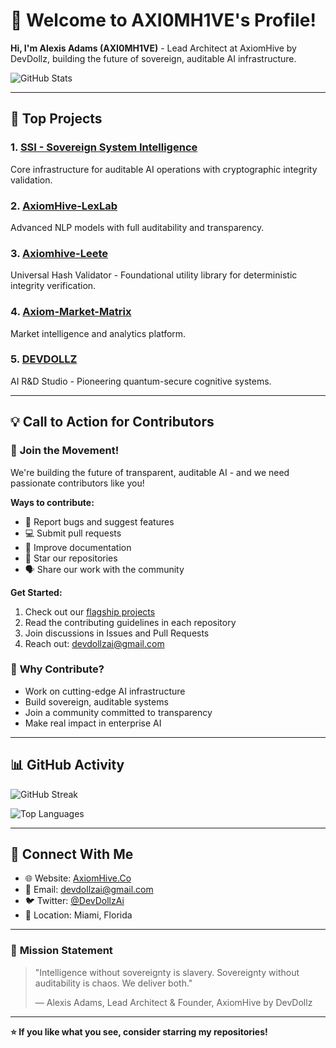 # **👋 Welcome to AXI0MH1VE's Profile!**

**Hi, I'm Alexis Adams (AXI0MH1VE)** - Lead Architect at AxiomHive by DevDollz, building the future of sovereign, auditable AI infrastructure.

![GitHub Stats](https://github-readme-stats.vercel.app/api?username=AXI0MH1VE&show_icons=true&theme=radical&count_private=true)

---

## 🚀 **Top Projects**

### 1. **[SSI - Sovereign System Intelligence](https://github.com/AXI0MH1VE/SSI)**
Core infrastructure for auditable AI operations with cryptographic integrity validation.

### 2. **[AxiomHive-LexLab](https://github.com/AXI0MH1VE/AxiomHive-LexLab)**
Advanced NLP models with full auditability and transparency.

### 3. **[Axiomhive-Leete](https://github.com/AXI0MH1VE/Axiomhive-Leete)**
Universal Hash Validator - Foundational utility library for deterministic integrity verification.

### 4. **[Axiom-Market-Matrix](https://github.com/AXI0MH1VE/Axiom-Market-Matrix)**
Market intelligence and analytics platform.

### 5. **[DEVDOLLZ](https://github.com/AXI0MH1VE/DEVDOLLZ)**
AI R&D Studio - Pioneering quantum-secure cognitive systems.

---

## 💡 **Call to Action for Contributors**

### 🤝 **Join the Movement!**

We're building the future of transparent, auditable AI - and we need passionate contributors like you!

**Ways to contribute:**
- 🐛 Report bugs and suggest features
- 💻 Submit pull requests
- 📖 Improve documentation
- 🌟 Star our repositories
- 🗣️ Share our work with the community

**Get Started:**
1. Check out our [flagship projects](#-top-projects)
2. Read the contributing guidelines in each repository
3. Join discussions in Issues and Pull Requests
4. Reach out: devdollzai@gmail.com

### 🌟 **Why Contribute?**
- Work on cutting-edge AI infrastructure
- Build sovereign, auditable systems
- Join a community committed to transparency
- Make real impact in enterprise AI

---

## 📊 **GitHub Activity**

![GitHub Streak](https://github-readme-streak-stats.herokuapp.com/?user=AXI0MH1VE&theme=radical)

![Top Languages](https://github-readme-stats.vercel.app/api/top-langs/?username=AXI0MH1VE&layout=compact&theme=radical)

---

## 🔗 **Connect With Me**

- 🌐 Website: [AxiomHive.Co](https://axiomhive.co/)
- 📧 Email: devdollzai@gmail.com
- 🐦 Twitter: [@DevDollzAi](https://x.com/DevDollzAi)
- 📍 Location: Miami, Florida

---

### 💭 **Mission Statement**

> "Intelligence without sovereignty is slavery. Sovereignty without auditability is chaos. We deliver both."
> 
> — Alexis Adams, Lead Architect & Founder, AxiomHive by DevDollz

---

**⭐ If you like what you see, consider starring my repositories!**
